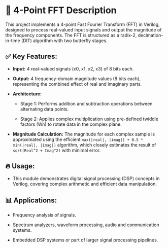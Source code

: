 # 📄 4-Point FFT Description
This project implements a 4-point Fast Fourier Transform (FFT) in Verilog, designed to process real-valued input signals and output the magnitude of the frequency components. The FFT is structured as a radix-2, decimation-in-time (DIT) algorithm with two butterfly stages.

## ✅ Key Features:
- **Input:** 4 real-valued signals (x0, x1, x2, x3) of 8 bits each.

- **Output:** 4 frequency-domain magnitude values (8 bits each), representing the combined effect of real and imaginary parts.

- **Architecture:**

	- Stage 1: Performs addition and subtraction operations between alternating data points.

	- Stage 2: Applies complex multiplication using pre-defined twiddle factors (Wn) to rotate data in the complex plane.

- **Magnitude Calculation:** The magnitude for each complex sample is approximated using the efficient `max(|real|, |imag|) + 0.5 * min(|real|, |imag|)` algorithm, which closely estimates the result of `sqrt(Real^2 + Imag^2)` with minimal error.

## 🔥 Usage:
- This module demonstrates digital signal processing (DSP) concepts in Verilog, covering complex arithmetic and efficient data manipulation.

## 📊 Applications:
- Frequency analysis of signals.

- Spectrum analyzers, waveform processing, audio and communication systems.

- Embedded DSP systems or part of larger signal processing pipelines.
